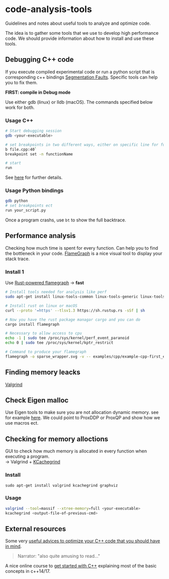 # code-analysis-tools
Guidelines and notes about useful tools to analyze and optimize code.

The idea is to gather some tools that we use to develop high performance code. We should provide information about how to install and use these tools.


## Debugging C++ code
If you execute compiled experimental code or run a python script that is corresponding c++ bindings [Segmentation Faults](https://en.wikipedia.org/wiki/Segmentation_fault). Specific tools can help you to fix them.  

**FIRST: compile in Debug mode**  

Use either gdb (linux) or lldb (macOS). The commands specified below work for both. 
### Usage C++
```bash
# Start debugging session
gdb <your-executable>

# set breakpoints in two different ways, either on specific line for function
b file.cpp:40`
breakpoint set -n functionName

# start
run
```
See [here](https://web.stanford.edu/class/archive/cs/cs107/cs107.1194/resources/gdb) for further details.

### Usage Python bindings
```bash 
gdb python
# set breakpoints ect
run your_script.py
```

Once a program crashs, use `bt` to show the full backtrace.

## Performance analysis 
Checking how much time is spent for every function. Can help you to find the bottleneck in your code.
[FlameGraph](https://github.com/brendangregg/FlameGraph) is a nice visual tool to display your stack trace.

### Install 1
Use [Rust-powered flamegraph](https://github.com/flamegraph-rs/flamegraph) -> **fast**  


```bash
# Install tools needed for analysis like perf
sudo apt-get install linux-tools-common linux-tools-generic linux-tools-`uname -r`

# Install rust on linux or macOS
curl --proto '=https' --tlsv1.3 https://sh.rustup.rs -sSf | sh

# Now you have the rust package managar cargo and you can do
cargo install flamegraph

# Necessary to allow access to cpu
echo -1 | sudo tee /proc/sys/kernel/perf_event_paranoid
echo 0 | sudo tee /proc/sys/kernel/kptr_restrict

# Command to produce your flamegraph
flamegraph -o sparse_wrapper.svg -v -- examples/cpp/example-cpp-first_example
```


## Finding memory leacks
[Valgrind](https://valgrind.org/)

## Check Eigen malloc 
Use Eigen tools to make sure you are not allocation dynamic memory. see for example [here](https://stackoverflow.com/questions/33664976/avoiding-eigens-memory-allocation). We could point to ProxDDP or ProxQP and show how we use macros ect.

## Checking for memory alloctions
GUI to check how much memory is allocated in every function when executing a program.  
-> Valgrind + [KCachegrind](https://github.com/KDE/kcachegrind)

### Install
`sudo apt-get install valgrind kcachegrind graphviz`
### Usage
```bash
valgrind --tool=massif --xtree-memory=full <your-executable>
kcachegrind <output-file-of-previous-cmd>
```

## External resources
Some very [useful advices to optimize your C++ code that you should have in mind](https://cpp-optimizations.netlify.app/).

> Narrator: "also quite amusing to read..."

A nice online course to [get started with C++](https://gitlab.inria.fr/formations/cpp/gettingstartedwithmoderncpp/tree/master) explaining most of the basic concepts in c++14/17.
